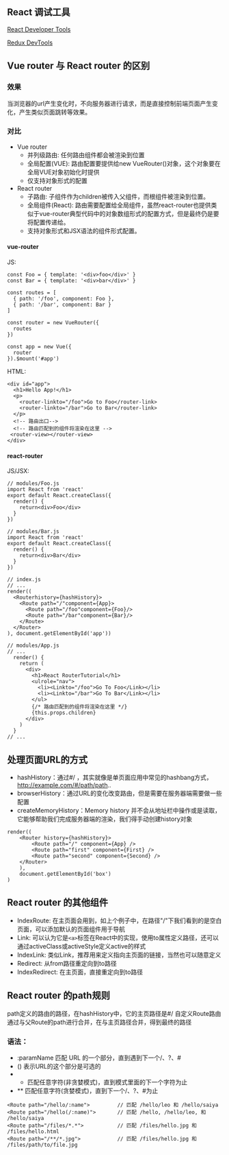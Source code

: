 ## React 调试工具

[React Developer Tools](https://chrome.google.com/webstore/detail/react-developer-tools/fmkadmapgofadopljbjfkapdkoienihi/related)

[Redux DevTools](https://chrome.google.com/webstore/detail/redux-devtools/lmhkpmbekcpmknklioeibfkpmmfibljd)

## Vue router 与 React router 的区别

### 效果
当浏览器的url产生变化时，不向服务器进行请求，而是直接控制前端页面产生变化，产生类似页面跳转等效果。

### 对比
 * Vue router
    * 并列级路由: 任何路由组件都会被渲染到<router-view/>位置
     * 全局配置(VUE): 路由配置要提供给new VueRouter()对象，这个对象要在全局VUE对象初始化时提供
     * 仅支持对象形式的配置
 * React router
    * 子路由: 子组件作为children被传入父组件，而根组件被渲染到<Router/>位置。
     * 全局组件(React): 路由需要配置给全局<Router/>组件，虽然react-router也提供类似于vue-router典型代码中的对象数组形式的配置方式，但是最终仍是要将配置传递给<Router/>。
     * 支持对象形式和JSX语法的组件形式配置。


####  vue-router
JS:
```
const Foo = { template: '<div>foo</div>' }
const Bar = { template: '<div>bar</div>' }

const routes = [
  { path: '/foo', component: Foo },
  { path: '/bar', component: Bar }
]

const router = new VueRouter({
  routes 
})

const app = new Vue({
  router
}).$mount('#app')
```
HTML:
```
<div id="app">
  <h1>Hello App!</h1>
  <p>
    <router-linkto="/foo">Go to Foo</router-link>
    <router-linkto="/bar">Go to Bar</router-link>
  </p>
  <!-- 路由出口-->
  <!-- 路由匹配到的组件将渲染在这里 -->
 <router-view></router-view>
</div>
```

#### react-router
JS/JSX:
```
// modules/Foo.js
import React from 'react'
export default React.createClass({
  render() {
    return<div>Foo</div>
  }
})
```
```
// modules/Bar.js
import React from 'react'
export default React.createClass({
  render() {
    return<div>Bar</div>
  }
})
```
```
// index.js
// ...
render((
  <Routerhistory={hashHistory}>
    <Route path="/"component={App}>
      <Route path="/foo"component={Foo}/>
      <Route path="/bar"component={Bar}/>
    </Route>
  </Router>
), document.getElementById('app'))
```
```
// modules/App.js
// ...
  render() {
    return (
      <div>
        <h1>React RouterTutorial</h1>
        <ulrole="nav">
          <li><Linkto="/foo">Go To Foo</Link></li>
          <li><Linkto="/bar">Go To Bar</Link></li>
        </ul>
        {/* 路由匹配到的组件将渲染在这里 */}
        {this.props.children}
      </div>
    )
  }
// ...
```

## 处理页面URL的方式
 * hashHistory：通过#/ ，其实就像是单页面应用中常见的hashbang方式，http://example.com/#/path/path.. 
 * browserHistory：通过URL的变化改变路由，但是需要在服务器端需要做一些配置
 * createMemoryHistory：Memory history 并不会从地址栏中操作或是读取，它能够帮助我们完成服务器端的渲染，我们得手动创建history对象

```
render((
    <Router history={hashHistory}>
        <Route path="/" component={App} />
        <Route path="first" component={First} />
        <Route path="second" component={Second} />
    </Router>
    ),
    document.getElementById('box')
)
```
## React router 的其他组件
 * IndexRoute: 在主页面会用到，如上个例子中，在路径"/"下我们看到的是空白页面，可以添加默认的页面组件用于导航
 * Link: 可以认为它是`<a>`标签在React中的实现，使用to属性定义路径，还可以通过activeClass或activeStyle定义active的样式
 * IndexLink: 类似Link，推荐用来定义指向主页面的链接，当然也可以随意定义
 * Redirect: 从from路径重定向到to路径
 * IndexRedirect: 在主页面，直接重定向到to路径

## React router 的path规则
path定义的路由的路径，在hashHistory中，它的主页路径是#/
自定义Route路由通过与父Route的path进行合并，在与主页路径合并，得到最终的路径

### 语法：
* :paramName 匹配 URL 的一个部分，直到遇到下一个/、?、#
* () 表示URL的这个部分是可选的
* * 匹配任意字符(非贪婪模式)，直到模式里面的下一个字符为止
* ** 匹配任意字符(贪婪模式)，直到下一个/、?、#为止
```
<Route path="/hello/:name">         // 匹配 /hello/leo 和 /hello/saiya
<Route path="/hello(/:name)">       // 匹配 /hello, /hello/leo, 和 /hello/saiya
<Route path="/files/*.*">           // 匹配 /files/hello.jpg 和 /files/hello.html
<Route path="/**/*.jpg">            // 匹配 /files/hello.jpg 和 /files/path/to/file.jpg
```

